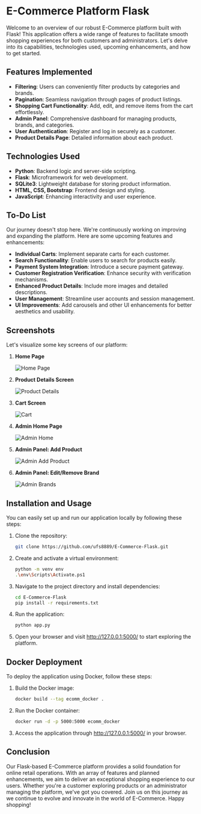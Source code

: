 # E-Commerce Platform Flask

Welcome to an overview of our robust E-Commerce platform built with Flask! This application offers a wide range of features to facilitate smooth shopping experiences for both customers and administrators. Let's delve into its capabilities, technologies used, upcoming enhancements, and how to get started.

## Features Implemented

- **Filtering**: Users can conveniently filter products by categories and brands.
- **Pagination**: Seamless navigation through pages of product listings.
- **Shopping Cart Functionality**: Add, edit, and remove items from the cart effortlessly.
- **Admin Panel**: Comprehensive dashboard for managing products, brands, and categories.
- **User Authentication**: Register and log in securely as a customer.
- **Product Details Page**: Detailed information about each product.

## Technologies Used

- **Python**: Backend logic and server-side scripting.
- **Flask**: Microframework for web development.
- **SQLite3**: Lightweight database for storing product information.
- **HTML, CSS, Bootstrap**: Frontend design and styling.
- **JavaScript**: Enhancing interactivity and user experience.

## To-Do List

Our journey doesn't stop here. We're continuously working on improving and expanding the platform. Here are some upcoming features and enhancements:

- **Individual Carts**: Implement separate carts for each customer.
- **Search Functionality**: Enable users to search for products easily.
- **Payment System Integration**: Introduce a secure payment gateway.
- **Customer Registration Verification**: Enhance security with verification mechanisms.
- **Enhanced Product Details**: Include more images and detailed descriptions.
- **User Management**: Streamline user accounts and session management.
- **UI Improvements**: Add carousels and other UI enhancements for better aesthetics and usability.

## Screenshots

Let's visualize some key screens of our platform:

1. **Home Page**
   
   ![Home Page](https://github.com/ChiragSaini/E-Commerce-Flask/blob/master/Screenshots/homescreen.PNG)

2. **Product Details Screen**
   
   ![Product Details](https://github.com/ChiragSaini/E-Commerce-Flask/blob/master/Screenshots/product_details_screen.PNG)

3. **Cart Screen**
   
   ![Cart](https://github.com/ChiragSaini/E-Commerce-Flask/blob/master/Screenshots/cart_screen.PNG)

4. **Admin Home Page**
   
   ![Admin Home](https://github.com/ChiragSaini/E-Commerce-Flask/blob/master/Screenshots/admin_home_screen.PNG)

5. **Admin Panel: Add Product**
   
   ![Admin Add Product](https://github.com/ChiragSaini/E-Commerce-Flask/blob/master/Screenshots/admin_add_product.PNG)

6. **Admin Panel: Edit/Remove Brand**
   
   ![Admin Brands](https://github.com/ChiragSaini/E-Commerce-Flask/blob/master/Screenshots/admin_brands_page.PNG)

## Installation and Usage

You can easily set up and run our application locally by following these steps:

1. Clone the repository:

   ```bash
   git clone https://github.com/ufs8889/E-Commerce-Flask.git
   ```

2. Create and activate a virtual environment:

   ```bash
   python -m venv env
   .\env\Scripts\Activate.ps1
   ```

3. Navigate to the project directory and install dependencies:

   ```bash
   cd E-Commerce-Flask
   pip install -r requirements.txt
   ```

4. Run the application:

   ```bash
   python app.py
   ```

5. Open your browser and visit http://127.0.0.1:5000/ to start exploring the platform.

## Docker Deployment

To deploy the application using Docker, follow these steps:

1. Build the Docker image:

   ```bash
   docker build --tag ecomm_docker .
   ```

2. Run the Docker container:

   ```bash
   docker run -d -p 5000:5000 ecomm_docker
   ```

3. Access the application through http://127.0.0.1:5000/ in your browser.

## Conclusion

Our Flask-based E-Commerce platform provides a solid foundation for online retail operations. With an array of features and planned enhancements, we aim to deliver an exceptional shopping experience to our users. Whether you're a customer exploring products or an administrator managing the platform, we've got you covered. Join us on this journey as we continue to evolve and innovate in the world of E-Commerce. Happy shopping!

